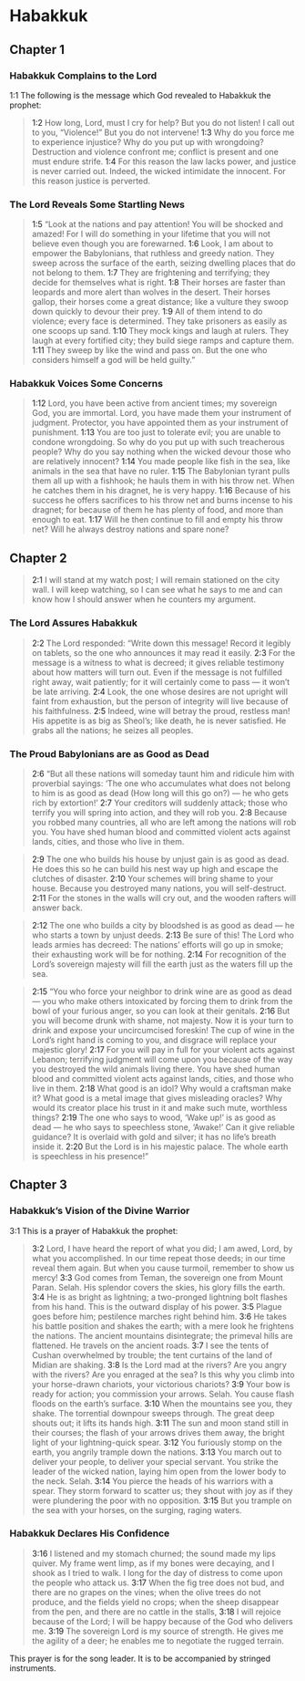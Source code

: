 # Habakkuk

## Chapter 1

### Habakkuk Complains to the Lord

<a name="1:1">1:1</a> The following is the message which God revealed to Habakkuk the prophet:

> <a name="1:2">1:2</a> How long, Lord, must I cry for help?
> But you do not listen!
> I call out to you, “Violence!”
> But you do not intervene!
> <a name="1:3">1:3</a> Why do you force me to experience injustice?
> Why do you put up with wrongdoing?
> Destruction and violence confront me;
> conflict is present and one must endure strife.
> <a name="1:4">1:4</a> For this reason the law lacks power,
> and justice is never carried out.
> Indeed, the wicked intimidate the innocent.
> For this reason justice is perverted.

### The Lord Reveals Some Startling News

> <a name="1:5">1:5</a> “Look at the nations and pay attention!
> You will be shocked and amazed!
> For I will do something in your lifetime
> that you will not believe even though you are forewarned.
> <a name="1:6">1:6</a> Look, I am about to empower the Babylonians,
> that ruthless and greedy nation.
> They sweep across the surface of the earth,
> seizing dwelling places that do not belong to them.
> <a name="1:7">1:7</a> They are frightening and terrifying;
> they decide for themselves what is right.
> <a name="1:8">1:8</a> Their horses are faster than leopards
> and more alert than wolves in the desert.
> Their horses gallop,
> their horses come a great distance;
> like a vulture they swoop down quickly to devour their prey.
> <a name="1:9">1:9</a> All of them intend to do violence;
> every face is determined.
> They take prisoners as easily as one scoops up sand.
> <a name="1:10">1:10</a> They mock kings
> and laugh at rulers.
> They laugh at every fortified city;
> they build siege ramps and capture them.
> <a name="1:11">1:11</a> They sweep by like the wind and pass on.
> But the one who considers himself a god will be held guilty.”

### Habakkuk Voices Some Concerns

> <a name="1:12">1:12</a> Lord, you have been active from ancient times;
> my sovereign God, you are immortal.
> Lord, you have made them your instrument of judgment.
> Protector, you have appointed them as your instrument of punishment.
> <a name="1:13">1:13</a> You are too just to tolerate evil;
> you are unable to condone wrongdoing.
> So why do you put up with such treacherous people?
> Why do you say nothing when the wicked devour those who are relatively innocent?
> <a name="1:14">1:14</a> You made people like fish in the sea,
> like animals in the sea that have no ruler.
> <a name="1:15">1:15</a> The Babylonian tyrant pulls them all up with a fishhook;
> he hauls them in with his throw net.
> When he catches them in his dragnet,
> he is very happy.
> <a name="1:16">1:16</a> Because of his success he offers sacrifices to his throw net
> and burns incense to his dragnet;
> for because of them he has plenty of food,
> and more than enough to eat.
> <a name="1:17">1:17</a> Will he then continue to fill and empty his throw net?
> Will he always destroy nations and spare none?

## Chapter 2

> <a name="2:1">2:1</a> I will stand at my watch post;
> I will remain stationed on the city wall.
> I will keep watching, so I can see what he says to me
> and can know how I should answer
> when he counters my argument.

### The Lord Assures Habakkuk

> <a name="2:2">2:2</a> The Lord responded:
> “Write down this message! Record it legibly on tablets,
> so the one who announces it may read it easily.
> <a name="2:3">2:3</a> For the message is a witness to what is decreed;
> it gives reliable testimony about how matters will turn out.
> Even if the message is not fulfilled right away, wait patiently;
> for it will certainly come to pass — it won’t be late arriving.
> <a name="2:4">2:4</a> Look, the one whose desires are not upright will faint from exhaustion,
> but the person of integrity will live because of his faithfulness.
> <a name="2:5">2:5</a> Indeed, wine will betray the proud, restless man!
> His appetite is as big as Sheol’s;
> like death, he is never satisfied.
> He grabs all the nations;
> he seizes all peoples.

### The Proud Babylonians are as Good as Dead

> <a name="2:6">2:6</a> “But all these nations will someday taunt him
> and ridicule him with proverbial sayings:
> ‘The one who accumulates what does not belong to him is as good as dead (How long will this go on?) — 
> he who gets rich by extortion!’
> <a name="2:7">2:7</a> Your creditors will suddenly attack;
> those who terrify you will spring into action,
> and they will rob you.
> <a name="2:8">2:8</a> Because you robbed many countries,
> all who are left among the nations will rob you.
> You have shed human blood
> and committed violent acts against lands, cities, and those who live in them.

> <a name="2:9">2:9</a> The one who builds his house by unjust gain is as good as dead.
> He does this so he can build his nest way up high
> and escape the clutches of disaster.
> <a name="2:10">2:10</a> Your schemes will bring shame to your house.
> Because you destroyed many nations, you will self-destruct.
> <a name="2:11">2:11</a> For the stones in the walls will cry out,
> and the wooden rafters will answer back.

> <a name="2:12">2:12</a> The one who builds a city by bloodshed is as good as dead — 
> he who starts a town by unjust deeds.
> <a name="2:13">2:13</a> Be sure of this! The Lord who leads armies has decreed:
> The nations’ efforts will go up in smoke;
> their exhausting work will be for nothing.
> <a name="2:14">2:14</a> For recognition of the Lord’s sovereign majesty will fill the earth
> just as the waters fill up the sea.

> <a name="2:15">2:15</a> “You who force your neighbor to drink wine are as good as dead — 
> you who make others intoxicated by forcing them to drink from the bowl of your furious anger,
> so you can look at their genitals.
> <a name="2:16">2:16</a> But you will become drunk with shame, not majesty.
> Now it is your turn to drink and expose your uncircumcised foreskin!
> The cup of wine in the Lord’s right hand is coming to you,
> and disgrace will replace your majestic glory!
> <a name="2:17">2:17</a> For you will pay in full for your violent acts against Lebanon;
> terrifying judgment will come upon you because of the way you destroyed the wild animals living there.
> You have shed human blood
> and committed violent acts against lands, cities, and those who live in them.
> <a name="2:18">2:18</a> What good is an idol? Why would a craftsman make it?
> What good is a metal image that gives misleading oracles?
> Why would its creator place his trust in it
> and make such mute, worthless things?
> <a name="2:19">2:19</a> The one who says to wood, ‘Wake up!’ is as good as dead — 
> he who says to speechless stone, ‘Awake!’
> Can it give reliable guidance?
> It is overlaid with gold and silver;
> it has no life’s breath inside it.
> <a name="2:20">2:20</a> But the Lord is in his majestic palace.
> The whole earth is speechless in his presence!”

## Chapter 3

### Habakkuk’s Vision of the Divine Warrior

<a name="3:1">3:1</a> This is a prayer of Habakkuk the prophet:

> <a name="3:2">3:2</a> Lord, I have heard the report of what you did;
> I am awed, Lord, by what you accomplished.
> In our time repeat those deeds;
> in our time reveal them again.
> But when you cause turmoil, remember to show us mercy!
> <a name="3:3">3:3</a> God comes from Teman,
> the sovereign one from Mount Paran. Selah.
> His splendor covers the skies,
> his glory fills the earth.
> <a name="3:4">3:4</a> He is as bright as lightning;
> a two-pronged lightning bolt flashes from his hand.
> This is the outward display of his power.
> <a name="3:5">3:5</a> Plague goes before him;
> pestilence marches right behind him.
> <a name="3:6">3:6</a> He takes his battle position and shakes the earth;
> with a mere look he frightens the nations.
> The ancient mountains disintegrate;
> the primeval hills are flattened.
> He travels on the ancient roads.
> <a name="3:7">3:7</a> I see the tents of Cushan overwhelmed by trouble;
> the tent curtains of the land of Midian are shaking.
> <a name="3:8">3:8</a> Is the Lord mad at the rivers?
> Are you angry with the rivers?
> Are you enraged at the sea?
> Is this why you climb into your horse-drawn chariots,
> your victorious chariots?
> <a name="3:9">3:9</a> Your bow is ready for action;
> you commission your arrows. Selah.
> You cause flash floods on the earth’s surface.
> <a name="3:10">3:10</a> When the mountains see you, they shake.
> The torrential downpour sweeps through.
> The great deep shouts out;
> it lifts its hands high.
> <a name="3:11">3:11</a> The sun and moon stand still in their courses;
> the flash of your arrows drives them away,
> the bright light of your lightning-quick spear.
> <a name="3:12">3:12</a> You furiously stomp on the earth,
> you angrily trample down the nations.
> <a name="3:13">3:13</a> You march out to deliver your people,
> to deliver your special servant.
> You strike the leader of the wicked nation,
> laying him open from the lower body to the neck. Selah.
> <a name="3:14">3:14</a> You pierce the heads of his warriors with a spear.
> They storm forward to scatter us;
> they shout with joy as if they were plundering the poor with no opposition.
> <a name="3:15">3:15</a> But you trample on the sea with your horses,
> on the surging, raging waters.

### Habakkuk Declares His Confidence

> <a name="3:16">3:16</a> I listened and my stomach churned;
> the sound made my lips quiver.
> My frame went limp, as if my bones were decaying,
> and I shook as I tried to walk.
> I long for the day of distress
> to come upon the people who attack us.
> <a name="3:17">3:17</a> When the fig tree does not bud,
> and there are no grapes on the vines;
> when the olive trees do not produce,
> and the fields yield no crops;
> when the sheep disappear from the pen,
> and there are no cattle in the stalls,
> <a name="3:18">3:18</a> I will rejoice because of the Lord;
> I will be happy because of the God who delivers me.
> <a name="3:19">3:19</a> The sovereign Lord is my source of strength.
> He gives me the agility of a deer;
> he enables me to negotiate the rugged terrain.

This prayer is for the song leader. It is to be accompanied by stringed instruments.